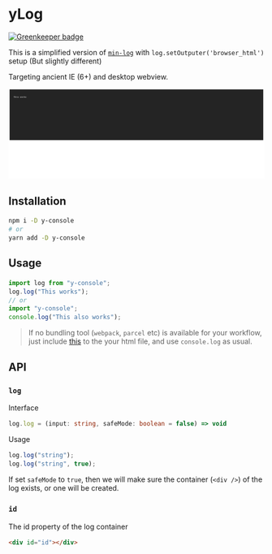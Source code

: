 # yLog

[![Greenkeeper badge](https://badges.greenkeeper.io/liuyuchenzh/y-log.svg)](https://greenkeeper.io/)

This is a simplified version of [`min-log`](https://github.com/chunpu/min-log) with `log.setOutputer('browser_html')` setup (But slightly different)

Targeting ancient IE (6+) and desktop webview.

![screenShot](./test/screenshot.png)

## Installation

```bash
npm i -D y-console
# or
yarn add -D y-console
```

## Usage

```js
import log from "y-console";
log.log("This works");
// or
import "y-console";
console.log("This also works");
```

> If no bundling tool (`webpack`, `parcel` etc) is available for your workflow, just include [this](./dist/index.umd.js) to the your html file, and use `console.log` as usual.

## API

### `log`

Interface

```ts
log.log = (input: string, safeMode: boolean = false) => void
```

Usage

```js
log.log("string");
log.log("string", true);
```

If set `safeMode` to `true`, then we will make sure the container (`<div />`) of the log exists, or one will be created.

### `id`

The id property of the log container

```html
<div id="id"></div>
```

